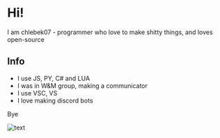# Hi!

I am chlebek07 - programmer who love to make shitty things, and loves open-source

## Info

- I use JS, PY, C# and LUA
- I was in W&M group, making a communicator
- I use VSC, VS
- I love making discord bots

Bye

![text](https://giffiles.alphacoders.com/171/171318.gif)

